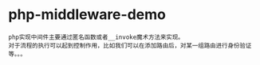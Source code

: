 # php-middleware-demo

	php实现中间件主要通过匿名函数或者__invoke魔术方法来实现。
	对于流程的执行可以起到控制作用，比如我们可以在添加路由后，对某一组路由进行身份验证等。。。